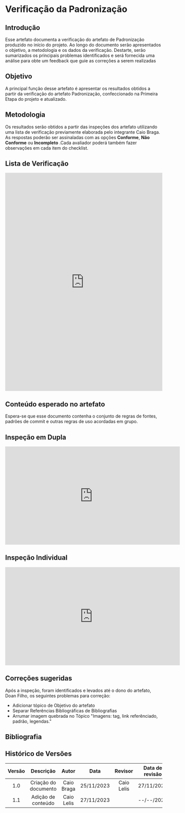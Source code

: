 # **Verificação da Padronização**

## **Introdução**

Esse artefato documenta a verificação do artefato de Padronização produzido no início do projeto. Ao longo do documento serão apresentados o objetivo, a metodologia e os dados da verificação. Destarte, serão sumarizados os principais problemas  identificados e será fornecida uma análise para obte um feedback que guie as correções a serem realizadas

## **Objetivo**

A principal função desse artefato é apresentar os resultados obtidos a partir da verificação do artefato Padronização, confeccionado na Primeira Etapa do projeto e atualizado.

## **Metodologia**

Os resultados serão obtidos a partir das inspeções dos artefato utilizando uma lista de verificação previamente elaborada pelo integrante Caio Braga. As respostas poderão ser assinaladas com as opções **Conforme**, **Não Conforme** ou **Incompleto** .Cada avaliador poderá também fazer observações em cada item do checklist.

## **Lista de Verificação**

<iframe src="https://docs.google.com/spreadsheets/d/e/2PACX-1vS5SXgpqZXJbIhdXZ6nl3yolDHUpTNSR4nyP1HNseXq9qQDr_6_xIMxQP-l8NG62kUKuAQUFXtBeUvu/pubhtml?gid=1786891033&amp;single=true&amp;widget=true&amp;headers=false"width="100%" height="700" frameborder="0" scrolling="no"></iframe>

## **Conteúdo esperado no artefato**
Espera-se que esse documento contenha o conjunto de regras de fontes, padrões de commit e outras regras de uso acordadas em grupo.

## **Inspeção em Dupla**

<iframe width="560" height="315" src="https://www.youtube.com/embed/7gbrkKjb3y8?si=JuRd809MptE2Z-Tr" title="YouTube video player" frameborder="0" allow="accelerometer; autoplay; clipboard-write; encrypted-media; gyroscope; picture-in-picture; web-share" allowfullscreen></iframe>


## **Inspeção Individual** 

<iframe width="560" height="315" src="https://www.youtube.com/embed/z72MrZO9AAQ?si=Afi2jWkiTvTapmXC" title="YouTube video player" frameborder="0" allow="accelerometer; autoplay; clipboard-write; encrypted-media; gyroscope; picture-in-picture; web-share" allowfullscreen></iframe>



## **Correções sugeridas**

Após a inspeção, foram identificados e levados até o dono do artefato, Doan Filho, os seguintes problemas para correção:

- Adicionar tópico de Objetivo do artefato
- Separar Referências Bibliográficas de Bibliografias
- Arrumar imagem quebrada no Tópico "Imagens: tag, link referênciado, padrão, legendas."

## **Bibliografia**

>
>
>

## **Histórico de Versões**

| Versão |          Descrição              |     Autor      |      Data      |   Revisor     |    Data de revisão    |  
|:------:|:-------------------------------:|:--------------:|:--------------:|:-------------:|:---------------------:|
|  1.0   | Criação do documento  |   Caio Braga   |   25/11/2023   | Caio Lelis |  27/11/2023   |
| 1.1   | Adição de conteúdo  |   Caio Lelis   |   27/11/2023   |  |  --/--/2023    |